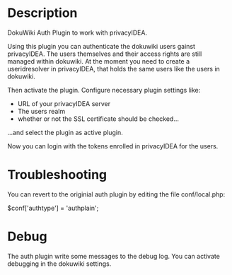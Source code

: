 Description
===========
DokuWiki Auth Plugin to work with privacyIDEA.

Using this plugin you can authenticate the dokuwiki users gainst privacyIDEA.
The users themselves and their access rights are still managed within dokuwiki.
At the moment you need to create a useridresolver in privacyIDEA, that holds the same users
like the users in dokuwiki.

Then activate the plugin.
Configure necessary plugin settings like:

 * URL of your privacyIDEA server
 * The users realm
 * whether or not the SSL certificate should be checked...

...and select the plugin as active plugin.

Now you can login with the tokens enrolled in privacyIDEA for the users.

Troubleshooting
===============

You can revert to the originial auth plugin by editing the file conf/local.php:

   $conf['authtype'] = 'authplain';


Debug
=====

The auth plugin write some messages to the debug log.
You can activate debugging in the dokuwiki settings.
